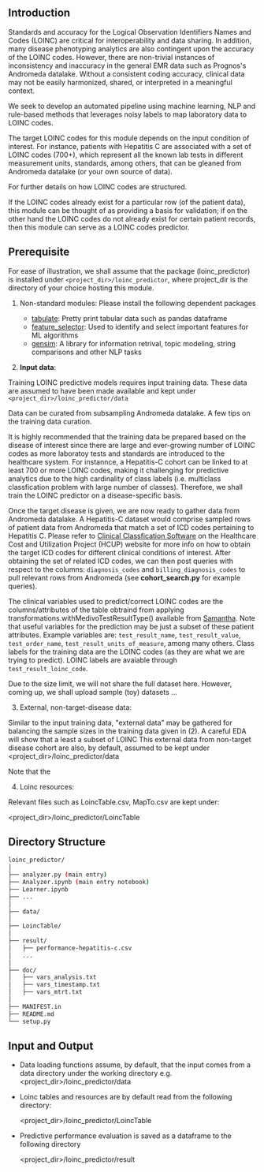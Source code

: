 Introduction
------------

Standards and accuracy for the Logical Observation Identifiers Names and Codes (LOINC) are 
critical for interoperability and data sharing. In addition, many disease phenotyping 
analytics are also contingent upon the accuracy of the LOINC codes. However, there are
non-trivial instances of inconsistency and inaccuracy in the general EMR data such as 
Prognos's Andromeda datalake. Without a consistent coding accuracy, clinical data may not 
be easily harmonized, shared, or interpreted in a meaningful context. 

We seek to develop an automated pipeline using machine learning, NLP and rule-based methods 
that leverages noisy labels to map laboratory data to LOINC codes. 

The target LOINC codes for this module depends on the input condition of interest. For instance, 
patients with Hepatitis C are associated with a set of LOINC codes (700+), which 
represent all the known lab tests in different measurement units, standards, among others, 
that can be gleaned from Andromeda datalake (or your own source of data). 

For further details on how LOINC codes are structured. 

If the LOINC codes already exist for a particular row (of the patient data), this module can be 
thought of as providing a basis for validation; if on the other hand the LOINC codes do not
already exist for certain patient records, then this module can serve as a LOINC codes predictor. 

Prerequisite
------------
For ease of illustration, we shall assume that the package (loinc_predictor) is installed under 
`<project_dir>/loinc_predictor`, where project_dir is the directory of your choice hosting this module.


1. Non-standard modules: Please install the following dependent packages
   - [tabulate](https://pypi.org/project/tabulate/): Pretty print tabular data such as pandas dataframe
   - [feature_selector](https://pypi.org/project/feature-selector/): Used to identify and select important features for ML algorithms
   - [gensim](https://pypi.org/project/gensim/): A library for information retrival, topic modeling, string comparisons and other NLP tasks 

2. **Input data**:

Training LOINC predictive models requires input training data. These data are assumed to 
have been made available and kept under `<project_dir>/loinc_predictor/data`

Data can be curated from subsampling Andromeda datalake. A few tips on the training data curation. 

It is highly recommended that the training data be prepared based on the disease of interest since there are large and ever-growing 
number of LOINC codes as more laboratoy tests and standards are introduced to the healthcare system. For instannce, a Hepatitis-C cohort 
can be linked to at least 700 or more LOINC codes, making it challenging for predictive analytics due to the high cardinality of class
labels (i.e. multiclass classfication problem with large number of classes). Therefore, we shall train the LOINC predictor on a disease-specific 
basis. 

Once the target disease is given, we are now ready to gather data from Andromeda datalake. A Hepatitis-C dataset would comprise sampled rows of patient data from Andromeda that match a set of ICD codes pertaining to Hepatitis C. Please refer to [Clinical Classfication Software](https://www.hcup-us.ahrq.gov/tools_software.jsp) on the Healthcare Cost and Utilization Project (HCUP) website for more info on how to obtain the target ICD codes for different clinical conditions of interest. After obtaining the set of related ICD codes, we can then post queries 
with respect to the columns: `diagnosis_codes` and `billing_diagnosis_codes` to pull relevant rows from Andromeda (see **cohort_search.py** for 
example queries).

The clinical variables used to predict/correct LOINC codes are the columns/attributes of the table obtraind from applying transformations.withMedivoTestResultType() available from [Samantha](https://github.com/medivo/samantha/blob/master/src/main/scala/ai/prognos/samantha/clinical/transformations.scala). Note that useful variables for the prediction may be just a subset of these patient attributes. Example variables are: `test_result_name`, `test_result_value`, `test_order_name`, `test_result_units_of_measure`, among many others. Class labels for the training data are the LOINC codes (as they are what we are trying to predict). LOINC labels are avaiable through `test_result_loinc_code`. 

Due to the size limit, we will not share the full dataset here. However, coming up, we shall upload sample (toy) datasets ... 

3. External, non-target-disease data:

Similar to the input training data, "external data" may be gathered for balancing the sample sizes 
in the training data given in (2). A careful EDA will show that a least a subset of LOINC This external data from non-target disease 
cohort are also, by default, assumed to be kept under <project_dir>/loinc_predictor/data

Note that the 

4. Loinc resources: 

Relevant files such as LoincTable.csv, MapTo.csv are kept under:

<project_dir>/loinc_predictor/LoincTable


## Directory Structure

```bash
loinc_predictor/
│
├── analyzer.py (main entry) 
├── Analyzer.ipynb (main entry notebook)
├── Learner.ipynb
├── ... 
│
├── data/ 
│
├── LoincTable/   
│
├── result/
│   ├── performance-hepatitis-c.csv
│   ...
│
├── doc/
│   ├── vars_analysis.txt
│   ├── vars_timestamp.txt
│   ├── vars_mtrt.txt
│
├── MANIFEST.in
├── README.md
└── setup.py
```

Input and Output
----------------
* Data loading functions assume, by default, that the input comes from a data directory
under the working directory e.g. <project_dir>/loinc_predictor/data

* Loinc tables and resources are by default read from the following directory: 

     <project_dir>/loinc_predictor/LoincTable

* Predictive performance evaluation is saved as a dataframe to the following directory 

     <project_dir>/loinc_predictor/result
     

